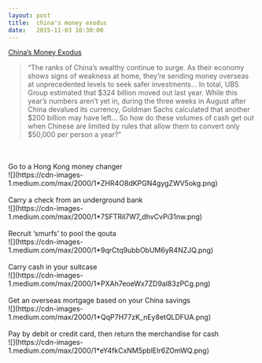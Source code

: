 ```yaml
---
layout: post
title:  china's money exodus
date:   2015-11-03 10:30:00
---
```


[China’s Money Exodus](http://www.bloomberg.com/news/features/2015-11-02/china-s-money-exodus)
>“The ranks of China’s wealthy continue to surge. As their economy shows signs of weakness at home, they’re sending money overseas at unprecedented levels to seek safer investments… In total, UBS Group estimated that $324 billion moved out last year. While this year’s numbers aren’t yet in, during the three weeks in August after China devalued its currency, Goldman Sachs calculated that another $200 billion may have left… So how do these volumes of cash get out when Chinese are limited by rules that allow them to convert only $50,000 per person a year?”

<br/>
<br/>
Go to a Hong Kong money changer
<br/>
![](https://cdn-images-1.medium.com/max/2000/1*ZHR4O8dKPGN4gygZWV5okg.png)
<br/>
<br/>
Carry a check from an underground bank
<br/>
![](https://cdn-images-1.medium.com/max/2000/1*7SFTRil7W7_dhvCvPi31nw.png)
<br/>
<br/>
Recruit ‘smurfs’ to pool the qouta
<br/>
![](https://cdn-images-1.medium.com/max/2000/1*9qrCtq9ubbObUM6yR4NZJQ.png)
<br/>
<br/>
Carry cash in your suitcase
<br/>
![](https://cdn-images-1.medium.com/max/2000/1*PXAh7eoeWx7ZD9al83zPCg.png)
<br/>
<br/>
Get an overseas mortgage based on your China savings
<br/>
![](https://cdn-images-1.medium.com/max/2000/1*QqP7H77zK_nEy8etQLDFUA.png)
<br/>
<br/>
Pay by debit or credit card, then return the merchandise for cash
<br/>
![](https://cdn-images-1.medium.com/max/2000/1*eY4fkCxNM5pblEIr6ZOmWQ.png)
<br/>
<br/>
